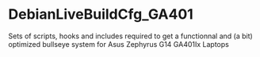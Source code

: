 # DebianLiveBuildCfg_GA401
Sets of scripts, hooks and includes required to get a functionnal and (a bit) optimized bullseye system for Asus Zephyrus G14 GA401Ix Laptops
